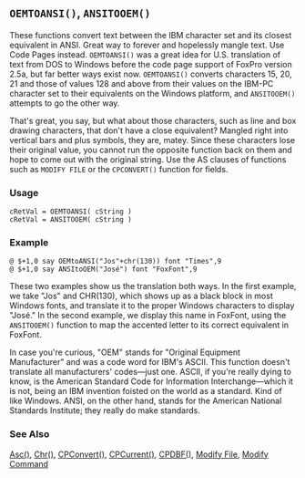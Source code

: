 ## `OEMTOANSI()`, `ANSITOOEM()`

These functions convert text between the IBM character set and its closest equivalent in ANSI. Great way to forever and hopelessly mangle text. Use Code Pages instead. `OEMTOANSI()` was a great idea for U.S. translation of text from DOS to Windows before the code page support of FoxPro version 2.5a, but far better ways exist now. `OEMTOANSI()` converts characters 15, 20, 21 and those of values 128 and above from their values on the IBM-PC character set to their equivalents on the Windows platform, and `ANSITOOEM()` attempts to go the other way.

That's great, you say, but what about those characters, such as line and box drawing characters, that don't have a close equivalent? Mangled right into vertical bars and plus symbols, they are, matey. Since these characters lose their original value, you cannot run the opposite function back on them and hope to come out with the original string. Use the AS clauses of functions such as `MODIFY FILE` or the `CPCONVERT()` function for fields.

### Usage

```foxpro
cRetVal = OEMTOANSI( cString )
cRetVal = ANSITOOEM( cString )
```
### Example

```foxpro
@ $+1,0 say OEMtoANSI("Jos"+chr(130)) font "Times",9
@ $+1,0 say ANSItoOEM("José") font "FoxFont",9
```

These two examples show us the translation both ways. In the first example, we take "Jos" and CHR(130), which shows up as a black block in most Windows fonts, and translate it to the proper Windows characters to display "José." In the second example, we display this name in FoxFont, using the `ANSITOOEM()` function to map the accented letter to its correct equivalent in FoxFont.

In case you're curious, "OEM" stands for "Original Equipment Manufacturer" and was a code word for IBM's ASCII. This function doesn't translate all manufacturers' codes&mdash;just one. ASCII, if you're really dying to know, is the American Standard Code for Information Interchange&mdash;which it is not, being an IBM invention foisted on the world as a standard. Kind of    like Windows. ANSI, on the other hand, stands for the American National Standards Institute; they really do make standards.

### See Also

[Asc()](s4g003.md), [Chr()](s4g003.md), [CPConvert()](s4g068.md), [CPCurrent()](s4g068.md), [CPDBF()](s4g068.md), [Modify File](s4g167.md), [Modify Command](s4g167.md)